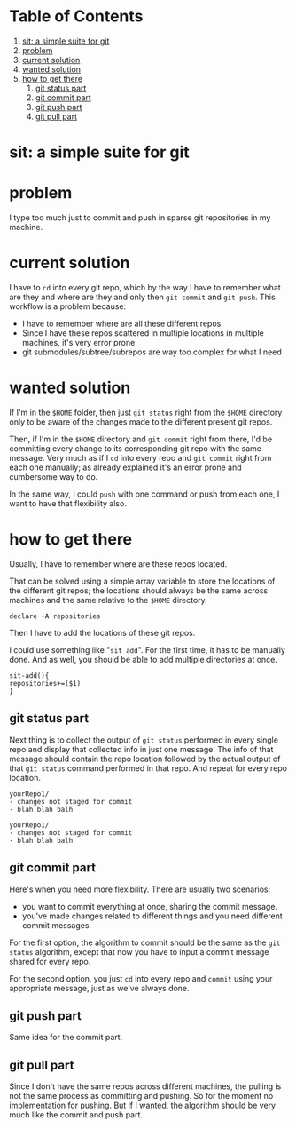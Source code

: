 
# Table of Contents

1.  [sit: a simple suite for git](#org55d275b)
2.  [problem](#org7d2bab9)
3.  [current solution](#orgfeb6dac)
4.  [wanted solution](#orgb5a7e11)
5.  [how to get there](#org01eaa5f)
    1.  [git status part](#org7dc40a6)
    2.  [git commit part](#org6dac3e2)
    3.  [git push part](#orgfb6d901)
    4.  [git pull part](#org3380882)



<a id="org55d275b"></a>

# sit: a simple suite for git


<a id="org7d2bab9"></a>

# problem

I type too much just to commit and push in sparse git repositories in
my machine.


<a id="orgfeb6dac"></a>

# current solution

I have to `cd` into every git repo, which by the way I have to remember
what are they and where are they and only then `git commit` and `git
push`. This workflow is a problem because:

-   I have to remember where are all these different repos
-   Since I have these repos scattered in multiple locations in
    multiple machines, it's very error prone
-   git submodules/subtree/subrepos are way too complex for what I need


<a id="orgb5a7e11"></a>

# wanted solution

If I'm in the `$HOME` folder, then just `git status` right from the
`$HOME` directory only to be aware of the changes made to the
different present git repos.

Then, if I'm in the `$HOME` directory and `git commit` right from
there, I'd be committing every change to its corresponding git repo
with the same message. Very much as if I `cd` into every repo and `git
commit` right from each one manually; as already explained it's an
error prone and cumbersome way to do.

In the same way, I could `push` with one command or push from each
one, I want to have that flexibility also.


<a id="org01eaa5f"></a>

# how to get there

Usually, I have to remember where are these repos located.

That can be solved using a simple array variable to store the
locations of the different git repos; the locations should always be
the same across machines and the same relative to the `$HOME`
directory.

    declare -A repositories

Then I have to add the locations of these git repos.

I could use something like "`sit add`". For the first time, it has to
be manually done. And as well, you should be able to add multiple
directories at once.

    sit-add(){
    repositories+=($1)
    }


<a id="org7dc40a6"></a>

## git status part

Next thing is to collect the output of `git status` performed in every
single repo and display that collected info in just one message. The
info of that message should contain the repo location followed by the
actual output of that `git status` command performed in that repo. And
repeat for every repo location.

    yourRepo1/
    - changes not staged for commit
    - blah blah balh
    
    yourRepo1/
    - changes not staged for commit
    - blah blah balh


<a id="org6dac3e2"></a>

## git commit part

Here's when you need more flexibility. There are usually two
scenarios:

-   you want to commit everything at once, sharing the commit message.
-   you've made changes related to different things and you need
    different commit messages.

For the first option, the algorithm to commit should be the same as
the `git status` algorithm, except that now you have to input a commit
message shared for every repo.

For the second option, you just `cd` into every repo and `commit`
using your appropriate message, just as we've always done.


<a id="orgfb6d901"></a>

## git push part

Same idea for the commit part.


<a id="org3380882"></a>

## git pull part

Since I don't have the same repos across different machines, the
pulling is not the same process as committing and pushing. So for the
moment no implementation for pushing. But if I wanted, the algorithm
should be very much like the commit and push part.

